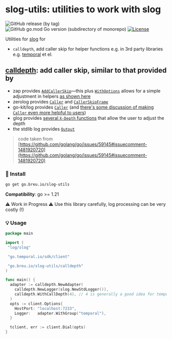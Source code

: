 # slog-utils: utilities to work with slog

![GitHub release (by tag)](https://img.shields.io/github/downloads/breuHQ/slog-utils/:tag/total)
![GitHub go.mod Go version (subdirectory of monorepo)](https://img.shields.io/github/go-mod/go-version/breuHQ/slog-utils)
[![License](https://img.shields.io/github/license/breuHQ/slog-utils)](./LICENSE)

Utilities for [slog](https://pkg.go.dev/log/slog) for

- `calldepth`, add caller skip for helper functions e.g. in 3rd party libraries e.g. [temporal](go.temporal.io/sdk) et el.

## [calldepth](./calldepth/): add caller skip, similar to that provided by

- zap provides [`AddCallerSkip`](https://pkg.go.dev/go.uber.org/zap#AddCallerSkip)—this plus [`WithOptions`](https://pkg.go.dev/go.uber.org/zap#Logger.WithOptions) allows for a simple adjustment in helpers [as shown here](https://go.dev/play/p/lMB0CJ1_E-3)
- zerolog provides [`Caller`](https://pkg.go.dev/github.com/rs/zerolog#Event.Caller) and [`CallerSkipFrame`](https://pkg.go.dev/github.com/rs/zerolog#Event.CallerSkipFrame)
- go-kit/log provides [`Caller`](https://pkg.go.dev/github.com/go-kit/log#Caller) (and [there's some discussion of making `Caller` even more helpful to users](https://github.com/go-kit/log/issues/16#issuecomment-1236410861))
- glog provides [several `X-Depth` functions](https://pkg.go.dev/github.com/golang/glog) that allow the user to adjust the depth
- the stdlib log provides [`Output`](https://pkg.go.dev/log#Logger.Output)

> code taken from [https://github.com/golang/go/issues/59145#issuecomment-1481920720](https://github.com/golang/go/issues/59145#issuecomment-1481920720)

### 🚀 Install

```sh
go get go.breu.io/slog-utils
```

**Compatibility**: go >= 1.21

⚠️ Work in Progress
⚠️ Use this library carefully, log processing can be very costly (!)

### 💡 Usage

```go
package main

import (
 "log/slog"

 "go.temporal.io/sdk/client"

 "go.breu.io/slog-utils/calldepth"
)

func main() {
  adapter := calldepth.NewAdapter(
    calldepth.NewLogger(slog.NewStdLogger()),
    calldepth.WithCallDepth(4), // 4 is generally a good idea for temporal
  )
  opts := client.Options{
    HostPort: "localhost:7233",
    Logger:   adapter.WithGroup("temporal"),
  }

  tclient, err := client.Dial(opts)
}
```
